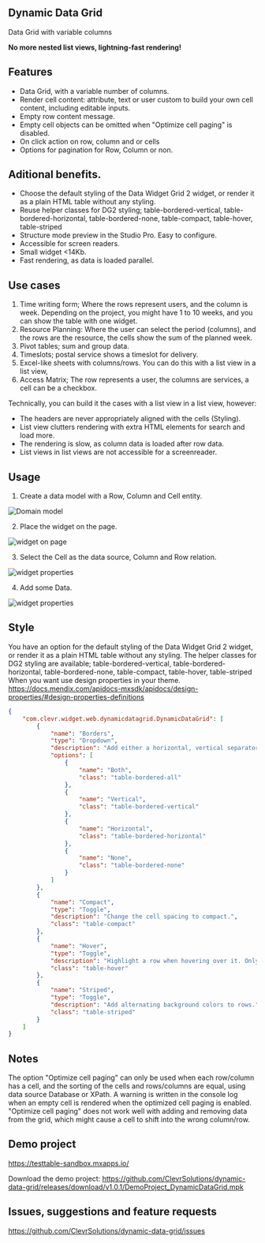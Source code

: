 ## Dynamic Data Grid

Data Grid with variable columns

**No more nested list views, lightning-fast rendering!**

## Features

-   Data Grid, with a variable number of columns.
-   Render cell content: attribute, text or user custom to build your own cell content, including editable inputs.
-   Empty row content message.
-   Empty cell objects can be omitted when "Optimize cell paging" is disabled.
-   On click action on row, column and or cells
-   Options for pagination for Row, Column or non.

## Aditional benefits.

-   Choose the default styling of the Data Widget Grid 2 widget, or render it as a plain HTML table without any styling.
-   Reuse helper classes for DG2 styling; table-bordered-vertical, table-bordered-horizontal, table-bordered-none, table-compact, table-hover, table-striped
-   Structure mode preview in the Studio Pro. Easy to configure.
-   Accessible for screen readers.
-   Small widget <14Kb.
-   Fast rendering, as data is loaded parallel. 

## Use cases

1. Time writing form; Where the rows represent users, and the column is week. Depending on the project, you might have 1
   to 10 weeks, and you can show the table with one widget.
1. Resource Planning: Where the user can select the period (columns), and the rows are the resource, the cells show the
   sum of the planned week.
1. Pivot tables; sum and group data.
1. Timeslots; postal service shows a timeslot for delivery.
1. Excel-like sheets with columns/rows. You can do this with a list view in a list view,
1. Access Matrix; The row represents a user, the columns are services, a cell can be a checkbox.

Technically, you can build it the cases with a list view in a list view, however:

-   The headers are never appropriately aligned with the cells (Styling).
-   List view clutters rendering with extra HTML elements for search and load more.
-   The rendering is slow, as column data is loaded after row data.
-   List views in list views are not accessible for a screenreader.

## Usage

1. Create a data model with a Row, Column and Cell entity.

![Domain model](assets/model.png)

2. Place the widget on the page.

![widget on page](assets/widget.png)

3. Select the Cell as the data source, Column and Row relation.

![widget properties](assets/properties.png)

4. Add some Data.

![widget properties](assets/web.png)


## Style
You have an option for the default styling of the Data Widget Grid 2 widget, or render it as a plain HTML table without any styling.
The helper classes for DG2 styling are available; table-bordered-vertical, table-bordered-horizontal, table-bordered-none, table-compact, table-hover, table-striped
When you want use design properties in your theme. https://docs.mendix.com/apidocs-mxsdk/apidocs/design-properties/#design-properties-definitions

``` json
{
    "com.clevr.widget.web.dynamicdatagrid.DynamicDataGrid": [
        {
            "name": "Borders",
            "type": "Dropdown",
            "description": "Add either a horizontal, vertical separator or both to the cells.",
            "options": [
                {
                    "name": "Both",
                    "class": "table-bordered-all"
                },
                {
                    "name": "Vertical",
                    "class": "table-bordered-vertical"
                },
                {
                    "name": "Horizontal",
                    "class": "table-bordered-horizontal"
                },
                {
                    "name": "None",
                    "class": "table-bordered-none"
                }
            ]
        },
        {
            "name": "Compact",
            "type": "Toggle",
            "description": "Change the cell spacing to compact.",
            "class": "table-compact"
        },
        {
            "name": "Hover",
            "type": "Toggle",
            "description": "Highlight a row when hovering over it. Only useful when the row is clickable.",
            "class": "table-hover"
        },
        {
            "name": "Striped",
            "type": "Toggle",
            "description": "Add alternating background colors to rows.",
            "class": "table-striped"
        }
    ]
}

```


## Notes

The option "Optimize cell paging" can only be used when each row/column has a cell, and the sorting of the cells and
rows/columns are equal, using data source Database or XPath. A warning is written in the console log when an empty cell
is rendered when the optimized cell paging is enabled. "Optimize cell paging" does not work well with adding and
removing data from the grid, which might cause a cell to shift into the wrong column/row.

## Demo project

https://testtable-sandbox.mxapps.io/

Download the demo project:
https://github.com/ClevrSolutions/dynamic-data-grid/releases/download/v1.0.1/DemoProject_DynamicDataGrid.mpk

## Issues, suggestions and feature requests

https://github.com/ClevrSolutions/dynamic-data-grid/issues
